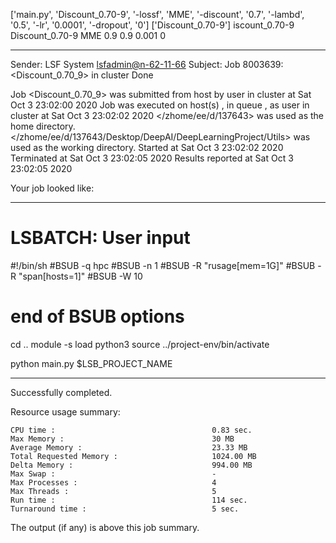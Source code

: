 ['main.py', 'Discount_0.70-9', '-lossf', 'MME', '-discount', '0.7', '-lambd', '0.5', '-lr', '0.0001', '-dropout', '0']
['Discount_0.70-9']
iscount_0.70-9
Discount_0.70-9 MME 0.9 0.9 0.001 0

------------------------------------------------------------
Sender: LSF System <lsfadmin@n-62-11-66>
Subject: Job 8003639: <Discount_0.70_9> in cluster <dcc> Done

Job <Discount_0.70_9> was submitted from host <n-62-30-5> by user <s183905> in cluster <dcc> at Sat Oct  3 23:02:00 2020
Job was executed on host(s) <n-62-11-66>, in queue <hpc>, as user <s183905> in cluster <dcc> at Sat Oct  3 23:02:02 2020
</zhome/ee/d/137643> was used as the home directory.
</zhome/ee/d/137643/Desktop/DeepAI/DeepLearningProject/Utils> was used as the working directory.
Started at Sat Oct  3 23:02:02 2020
Terminated at Sat Oct  3 23:02:05 2020
Results reported at Sat Oct  3 23:02:05 2020

Your job looked like:

------------------------------------------------------------
# LSBATCH: User input
#!/bin/sh
#BSUB -q hpc
#BSUB -n 1
#BSUB -R "rusage[mem=1G]"
#BSUB -R "span[hosts=1]"
#BSUB -W 10
# end of BSUB options
cd ..
module -s load python3
source ../project-env/bin/activate

python main.py $LSB_PROJECT_NAME


------------------------------------------------------------

Successfully completed.

Resource usage summary:

    CPU time :                                   0.83 sec.
    Max Memory :                                 30 MB
    Average Memory :                             23.33 MB
    Total Requested Memory :                     1024.00 MB
    Delta Memory :                               994.00 MB
    Max Swap :                                   -
    Max Processes :                              4
    Max Threads :                                5
    Run time :                                   114 sec.
    Turnaround time :                            5 sec.

The output (if any) is above this job summary.

